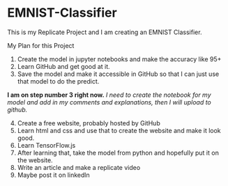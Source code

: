 # EMNIST-Classifier
This is my Replicate Project and I am creating an EMNIST Classifier. 

My Plan for this Project

1. Create the model in jupyter notebooks and make the accuracy like 95+
2. Learn GitHub and get good at it.
3. Save the model and make it accessible in GitHub so that I can just use that model to do the predict.

**I am on step number 3 right now.** *I need to create the notebook for my model and add in my comments and explanations, then I will upload to github.*

4. Create a free website, probably hosted by GitHub 
5. Learn html and css and use that to create the website and make it look good. 
6. Learn TensorFlow.js
7. After learning that, take the model from python and hopefully put it on the website.
8. Write an article and make a replicate video
9. Maybe post it on linkedln 
